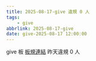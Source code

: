 ```yaml
---
title: 2025-08-17-give 違規 0 人
tags:
    - give
abbrlink: 2025-08-17-give
date: give-2025-08-17 12:00:00
---
```

give 板 [板規連結](https://www.ptt.cc/bbs/give/M.1612495900.A.C32.html)
昨天違規 0 人
